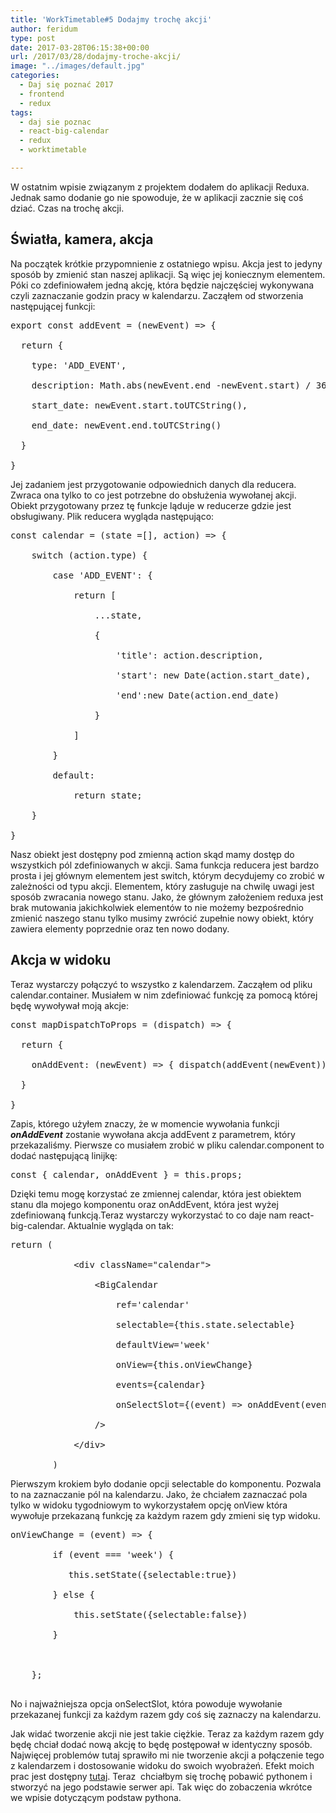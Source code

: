 ```yaml
---
title: 'WorkTimetable#5 Dodajmy trochę akcji'
author: feridum
type: post
date: 2017-03-28T06:15:38+00:00
url: /2017/03/28/dodajmy-troche-akcji/
image: "../images/default.jpg"
categories:
  - Daj się poznać 2017
  - frontend
  - redux
tags:
  - daj sie poznac
  - react-big-calendar
  - redux
  - worktimetable

---
```

W ostatnim wpisie związanym z projektem dodałem do aplikacji Reduxa. Jednak samo dodanie go nie spowoduje, że w aplikacji zacznie się coś dziać. Czas na trochę akcji.

## Światła, kamera, akcja

Na początek krótkie przypomnienie z ostatniego wpisu. Akcja jest to jedyny sposób by zmienić stan naszej aplikacji. Są więc jej koniecznym elementem. Póki co zdefiniowałem jedną akcję, która będzie najczęściej wykonywana czyli zaznaczanie godzin pracy w kalendarzu. Zacząłem od stworzenia następującej funkcji:

<pre class="lang:default decode:true ">export const addEvent = (newEvent) =&gt; {

  return {

    type: 'ADD_EVENT',

    description: Math.abs(newEvent.end -newEvent.start) / 36e5,

    start_date: newEvent.start.toUTCString(),

    end_date: newEvent.end.toUTCString()

  }

}</pre>

Jej zadaniem jest przygotowanie odpowiednich danych dla reducera. Zwraca ona tylko to co jest potrzebne do obsłużenia wywołanej akcji. Obiekt przygotowany przez tę funkcje ląduje w reducerze gdzie jest obsługiwany. Plik reducera wygląda następująco:

<pre class="lang:default decode:true ">const calendar = (state =[], action) =&gt; {

    switch (action.type) {

        case 'ADD_EVENT': {

            return [

                ...state,

                {

                    'title': action.description,

                    'start': new Date(action.start_date),

                    'end':new Date(action.end_date)

                }

            ]

        }

        default:

            return state;

    }

}</pre>

Nasz obiekt jest dostępny pod zmienną action skąd mamy dostęp do wszystkich pól zdefiniowanych w akcji. Sama funkcja reducera jest bardzo prosta i jej głównym elementem jest switch, którym decydujemy co zrobić w zależności od typu akcji. Elementem, który zasługuje na chwilę uwagi jest sposób zwracania nowego stanu. Jako, że głównym założeniem reduxa jest brak mutowania jakichkolwiek elementów to nie możemy bezpośrednio zmienić naszego stanu tylko musimy zwrócić zupełnie nowy obiekt, który zawiera elementy poprzednie oraz ten nowo dodany.

## Akcja w widoku

Teraz wystarczy połączyć to wszystko z kalendarzem. Zacząłem od pliku calendar.container. Musiałem w nim zdefiniować funkcję za pomocą której będę wywoływał moją akcje:

<pre class="lang:default decode:true ">const mapDispatchToProps = (dispatch) =&gt; {

  return {

    onAddEvent: (newEvent) =&gt; { dispatch(addEvent(newEvent)) },

  }

}</pre>

Zapis, którego użyłem znaczy, że w momencie wywołania funkcji **_onAddEvent_** zostanie wywołana akcja addEvent z parametrem, który przekazaliśmy. Pierwsze co musiałem zrobić w pliku calendar.component to dodać następującą linijkę:

<pre class="lang:default decode:true ">const { calendar, onAddEvent } = this.props;</pre>

Dzięki temu mogę korzystać ze zmiennej calendar, która jest obiektem stanu dla mojego komponentu oraz onAddEvent, która jest wyżej zdefiniowaną funkcją.Teraz wystarczy wykorzystać to co daje nam react-big-calendar. Aktualnie wygląda on tak:

<pre class="lang:default decode:true ">return (

            &lt;div className="calendar"&gt;

                &lt;BigCalendar

                    ref='calendar'

                    selectable={this.state.selectable}

                    defaultView='week'

                    onView={this.onViewChange}

                    events={calendar}

                    onSelectSlot={(event) =&gt; onAddEvent(event)}

                /&gt;

            &lt;/div&gt;

        )</pre>

Pierwszym krokiem było dodanie opcji selectable do komponentu. Pozwala to na zaznaczanie pól na kalendarzu. Jako, że chciałem zaznaczać pola tylko w widoku tygodniowym to wykorzystałem opcję onView która wywołuje przekazaną funkcję za każdym razem gdy zmieni się typ widoku.

<pre class="lang:default decode:true ">onViewChange = (event) =&gt; {

        if (event === 'week') {

           this.setState({selectable:true})

        } else {

            this.setState({selectable:false})

        }

    

    };

</pre>

No i najważniejsza opcja onSelectSlot, która powoduje wywołanie przekazanej funkcji za każdym razem gdy coś się zaznaczy na kalendarzu.

Jak widać tworzenie akcji nie jest takie ciężkie. Teraz za każdym razem gdy będę chciał dodać nową akcję to będę postępował w identyczny sposób. Najwięcej problemów tutaj sprawiło mi nie tworzenie akcji a połączenie tego z kalendarzem i dostosowanie widoku do swoich wyobrażeń. Efekt moich prac jest dostępny [tutaj][1]. Teraz  chciałbym się trochę pobawić pythonem i stworzyć na jego podstawie serwer api. Tak więc do zobaczenia wkrótce we wpisie dotyczącym podstaw pythona.

 [1]: https://feridum.github.io/WorkTimetable-UI/#/